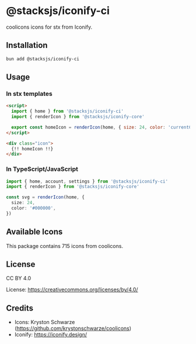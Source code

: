 # @stacksjs/iconify-ci

coolicons icons for stx from Iconify.

## Installation

```bash
bun add @stacksjs/iconify-ci
```

## Usage

### In stx templates

```html
<script>
  import { home } from '@stacksjs/iconify-ci'
  import { renderIcon } from '@stacksjs/iconify-core'

  export const homeIcon = renderIcon(home, { size: 24, color: 'currentColor' })
</script>

<div class="icon">
  {!! homeIcon !!}
</div>
```

### In TypeScript/JavaScript

```typescript
import { home, account, settings } from '@stacksjs/iconify-ci'
import { renderIcon } from '@stacksjs/iconify-core'

const svg = renderIcon(home, {
  size: 24,
  color: '#000000',
})
```

## Available Icons

This package contains 715 icons from coolicons.

## License

CC BY 4.0

License: https://creativecommons.org/licenses/by/4.0/

## Credits

- Icons: Kryston Schwarze (https://github.com/krystonschwarze/coolicons)
- Iconify: https://iconify.design/
